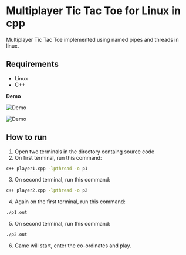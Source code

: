 # Multiplayer Tic Tac Toe for Linux in cpp
Multiplayer Tic Tac Toe implemented using named pipes and threads in linux.

## Requirements
* Linux
* C++

**Demo**

![Demo](https://github.com/abdulhyie/multiplayer-tictactoe-linux/blob/master/imgs/01.JPG?raw=true)

![Demo](https://github.com/abdulhyie/multiplayer-tictactoe-linux/blob/master/imgs/02.JPG?raw=true)

## How to run
1. Open two terminals in the directory containg source code
2. On first terminal, run this command:
  ```Bash
  c++ player1.cpp -lpthread -o p1
  ```
3. On second terminal, run this command:
  ```Bash
  c++ player2.cpp -lpthread -o p2
  ```
4. Again on the first terminal, run this command:
  ```Bash
  ./p1.out
  ```
5. On second terminal, run this command:
  ```Bash
  ./p2.out
  ```
6. Game will start, enter the co-ordinates and play.
 
